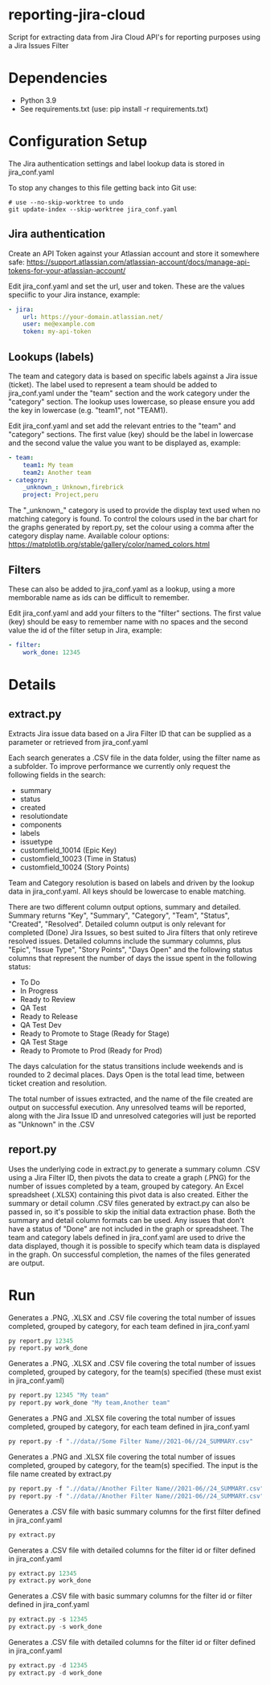 # reporting-jira-cloud
Script for extracting data from Jira Cloud API's for reporting purposes using a Jira Issues Filter

# Dependencies
- Python 3.9
- See requirements.txt (use: pip install -r requirements.txt)

# Configuration Setup
The Jira authentication settings and label lookup data is stored in jira_conf.yaml

To stop any changes to this file getting back into Git use:
```
# use --no-skip-worktree to undo
git update-index --skip-worktree jira_conf.yaml
```
## Jira authentication
Create an API Token against your Atlassian account and store it somewhere safe:
https://support.atlassian.com/atlassian-account/docs/manage-api-tokens-for-your-atlassian-account/

Edit jira_conf.yaml and set the url, user and token. These are the values speciific to your Jira instance, example:
```yaml
- jira:
    url: https://your-domain.atlassian.net/
    user: me@example.com
    token: my-api-token
```

## Lookups (labels)
The team and category data is based on specific labels against a Jira issue (ticket). The label used to represent a team should be added to jira_conf.yaml under
the "team" section and the work category under the "category" section. The lookup uses lowercase, so please ensure you add the key in lowercase (e.g. "team1", not "TEAM1).

Edit jira_conf.yaml and set add the relevant entries to the "team" and "category" sections. The first value (key) should be the label in lowercase and the second value
the value you want to be displayed as, example:
```yaml
- team:
    team1: My team
    team2: Another team
- category:
    _unknown_: Unknown,firebrick
    project: Project,peru
```
The "\_unknown\_" category is used to provide the display text used when no matching category is found. To control the colours used in the bar chart for the graphs generated by report.py, set the colour using a comma after the category display name. Available colour options: https://matplotlib.org/stable/gallery/color/named_colors.html
## Filters
These can also be added to jira_conf.yaml as a lookup, using a more memborable name as ids can be difficult to remember.

Edit jira_conf.yaml and add your filters to the "filter" sections. The first value (key) should be easy to remember name with no spaces and the second value
the id of the filter setup in Jira, example:
```yaml
- filter:
    work_done: 12345
```

# Details
## extract.py

Extracts Jira issue data based on a Jira Filter ID that can be supplied as a parameter or retrieved from jira_conf.yaml

Each search generates a .CSV file in the data folder, using the filter name as a subfolder. To improve performance we currently only request the following fields in the search:
- summary
- status
- created
- resolutiondate
- components
- labels
- issuetype
- customfield_10014 (Epic Key)
- customfield_10023 (Time in Status)
- customfield_10024 (Story Points)

Team and Category resolution is based on labels and driven by the lookup data in jira_conf.yaml. All keys should be lowercase to enable matching.

There are two different column output options, summary and detailed. Summary returns "Key", "Summary", "Category", "Team", "Status", "Created", "Resolved". Detailed column output is only relevant for completed (Done) Jira Issues, so best suited to Jira filters that only retireve resolved issues. Detailed columns include the summary columns, plus "Epic", "Issue Type", "Story Points", "Days Open" and the following status columns that represent the number of days the issue spent in the following status:
- To Do
- In Progress
- Ready to Review
- QA Test
- Ready to Release
- QA Test Dev
- Ready to Promote to Stage (Ready for Stage)
- QA Test Stage
- Ready to Promote to Prod (Ready for Prod)

The days calculation for the status transitions include weekends and is rounded to 2 decimal places. Days Open is the total lead time, between ticket creation and resolution.

The total number of issues extracted, and the name of the file created are output on successful execution. Any unresolved teams will be reported, along with the Jira Issue ID and unresolved categories will just be reported as "Unknown" in the .CSV

## report.py
Uses the underlying code in extract.py to generate a summary column .CSV using a Jira Filter ID, then pivots the data to create a graph (.PNG) for the number of issues completed by a team, grouped by category. An Excel spreadsheet (.XLSX) containing this pivot data is also created. Either the summary or detail column .CSV files generated by extract.py can also be passed in, so it's possible to skip the initial data extraction phase. Both the summary and detail column formats can be used. Any issues that don't have a status of "Done" are not included in the graph or spreadsheet. The team and category labels defined in jira_conf.yaml are used to drive the data displayed, though it is possible to specify which team data is displayed in the graph. On successful completion, the names of the files generated are output.
# Run
Generates a .PNG, .XLSX and .CSV file covering the total number of issues completed, grouped by category, for each team defined in jira_conf.yaml
```python
py report.py 12345
py report.py work_done
```
Generates a .PNG, .XLSX and .CSV file covering the total number of issues completed, grouped by category, for the team(s) specified (these must exist in jira_conf.yaml)
```python
py report.py 12345 "My team"
py report.py work_done "My team,Another team"
```
Generates a .PNG and .XLSX file covering the total number of issues completed, grouped by category, for each team defined in jira_conf.yaml
```python
py report.py -f ".//data//Some Filter Name//2021-06//24_SUMMARY.csv"

```
Generates a .PNG and .XLSX file covering the total number of issues completed, grouped by category, for the team(s) specified. The input is the file name created by extract.py
```python
py report.py -f ".//data//Another Filter Name//2021-06//24_SUMMARY.csv" "My team"
py report.py -f ".//data//Another Filter Name//2021-06//24_SUMMARY.csv" "My team,Another team"

```
Generates a .CSV file with basic summary columns for the first filter defined in jira_conf.yaml
```python
py extract.py
```
Generates a .CSV file with detailed columns for the filter id or filter defined in jira_conf.yaml
```python
py extract.py 12345
py extract.py work_done
```
Generates a .CSV file with basic summary columns for the filter id or filter defined in jira_conf.yaml
```python
py extract.py -s 12345
py extract.py -s work_done
```
Generates a .CSV file with detailed columns for the filter id or filter defined in jira_conf.yaml
```python
py extract.py -d 12345
py extract.py -d work_done
```